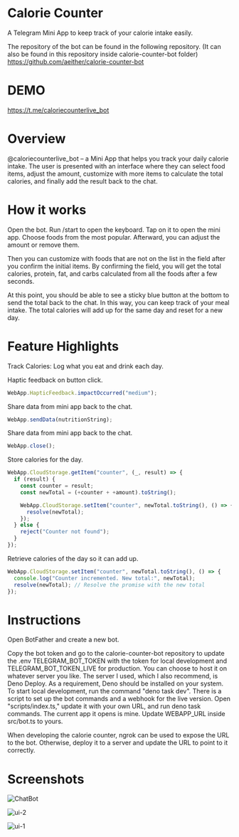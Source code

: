 # Calorie Counter

A Telegram Mini App to keep track of your calorie intake easily.

The repository of the bot can be found in the following repository. (It can also be found in this repository inside calorie-counter-bot folder)
https://github.com/aeither/calorie-counter-bot

# DEMO

https://t.me/caloriecounterlive_bot

# Overview

@caloriecounterlive_bot – a Mini App that helps you track your daily calorie intake. The user is presented with an interface where they can select food items, adjust the amount, customize with more items to calculate the total calories, and finally add the result back to the chat.

# How it works

Open the bot. Run /start to open the keyboard. Tap on it to open the mini app. Choose foods from the most popular. Afterward, you can adjust the amount or remove them. 

Then you can customize with foods that are not on the list in the field after you confirm the initial items. By confirming the field, you will get the total calories, protein, fat, and carbs calculated from all the foods after a few seconds. 

At this point, you should be able to see a sticky blue button at the bottom to send the total back to the chat. In this way, you can keep track of your meal intake. The total calories will add up for the same day and reset for a new day.

# Feature Highlights

Track Calories: Log what you eat and drink each day.

Haptic feedback on button click.

```js
WebApp.HapticFeedback.impactOccurred("medium");
```

Share data from mini app back to the chat.

```js
WebApp.sendData(nutritionString);
```

Share data from mini app back to the chat.

```js
WebApp.close();
```

Store calories for the day.

```js
WebApp.CloudStorage.getItem("counter", (_, result) => {
  if (result) {
    const counter = result;
    const newTotal = (+counter + +amount).toString();

    WebApp.CloudStorage.setItem("counter", newTotal.toString(), () => {
      resolve(newTotal);
    });
  } else {
    reject("Counter not found");
  }
});
```

Retrieve calories of the day so it can add up.

```js
WebApp.CloudStorage.setItem("counter", newTotal.toString(), () => {
  console.log("Counter incremented. New total:", newTotal);
  resolve(newTotal); // Resolve the promise with the new total
});
```


# Instructions

Open BotFather and create a new bot.

Copy the bot token and go to the calorie-counter-bot repository to update the .env TELEGRAM_BOT_TOKEN with the token for local development and TELEGRAM_BOT_TOKEN_LIVE for production. You can choose to host it on whatever server you like. The server I used, which I also recommend, is Deno Deploy.
As a requirement, Deno should be installed on your system. To start local development, run the command "deno task dev". There is a script to set up the bot commands and a webhook for the live version. Open "scripts/index.ts," update it with your own URL, and run deno task commands. The current app it opens is mine. Update WEBAPP_URL inside src/bot.ts to yours.

When developing the calorie counter, ngrok can be used to expose the URL to the bot. Otherwise, deploy it to a server and update the URL to point to it correctly.


# Screenshots
![ChatBot](https://github.com/aeither/calorie-counter/assets/36173828/0a866086-2a94-4864-a6a6-92aef7290bb2)

![ui-2](https://github.com/aeither/calorie-counter/assets/36173828/3c01ea8d-2f92-4dd1-8f20-aa6e3c5f07b5)

![ui-1](https://github.com/aeither/calorie-counter/assets/36173828/705b850b-32eb-4af7-83ef-a7a66b7aebcd)

